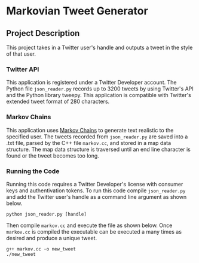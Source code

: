 # Markovian Tweet Generator

## Project Description
This project takes in a Twitter user's handle and outputs a tweet in the style of that user.

### Twitter API
This application is registered under a Twitter Developer account. 
The Python file `json_reader.py` records up to 3200 tweets by using Twitter's API and the Python library tweepy.
This application is compatible with Twitter's extended tweet format of 280 characters.

### Markov Chains
This application uses [Markov Chains](https://en.wikipedia.org/wiki/Markov_chain) to generate text realistic to the specified user.
The tweets recorded from `json_reader.py` are saved into a .txt file, parsed by the C++ file `markov.cc`, and stored in a map data structure.
The map data structure is traversed until an end line character is found or the tweet becomes too long.

### Running the Code
Running this code requires a Twitter Developer's license with consumer keys and authentivation tokens.
To run this code compile `json_reader.py` and add the Twitter user's handle as a command line argument as shown below.
```
python json_reader.py [handle]
```
Then compile `markov.cc` and execute the file as shown below. 
Once `markov.cc` is compiled the executable can be executed a many times as desired and produce a unique tweet.
```
g++ markov.cc -o new_tweet
./new_tweet
```
